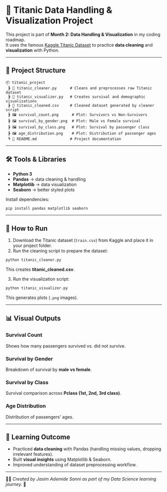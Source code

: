 
# 🚢 Titanic Data Handling & Visualization Project

This project is part of **Month 2: Data Handling & Visualization** in my coding roadmap.  
It uses the famous [Kaggle Titanic Dataset](https://www.kaggle.com/datasets/yasserh/titanic-dataset) to practice **data cleaning** and **visualization** with Python.

---

## 📂 Project Structure

```
📦 titanic_project
 ┣ 📜 titanic_cleaner.py      # Cleans and preprocesses raw Titanic dataset
 ┣ 📜 titanic_visualizer.py   # Creates survival and demographic visualizations
 ┣ 📜 titanic_cleaned.csv     # Cleaned dataset generated by cleaner script
 ┣ 🖼️ survival_count.png      # Plot: Survivors vs Non-Survivors
 ┣ 🖼️ survival_by_gender.png  # Plot: Male vs Female survival
 ┣ 🖼️ survival_by_class.png   # Plot: Survival by passenger class
 ┣ 🖼️ age_distribution.png    # Plot: Distribution of passenger ages
 ┗ 📜 README.md               # Project documentation
```

---

## 🛠️ Tools & Libraries

- **Python 3**
- **Pandas** → data cleaning & handling  
- **Matplotlib** → data visualization  
- **Seaborn** → better styled plots  

Install dependencies:

```bash
pip install pandas matplotlib seaborn
```

---

## 🚀 How to Run

1. Download the Titanic dataset (`train.csv`) from Kaggle and place it in your project folder.  
2. Run the cleaning script to prepare the dataset:

```bash
python titanic_cleaner.py
```

This creates **titanic_cleaned.csv**.

3. Run the visualization script:

```bash
python titanic_visualizer.py
```

This generates plots (`.png` images).

---

## 📊 Visual Outputs

### Survival Count
Shows how many passengers survived vs. did not survive.

### Survival by Gender
Breakdown of survival by **male vs female**.

### Survival by Class
Survival comparison across **Pclass (1st, 2nd, 3rd class)**.

### Age Distribution
Distribution of passengers' ages.

---

## 🎯 Learning Outcome

- Practiced **data cleaning** with Pandas (handling missing values, dropping irrelevant features).  
- Built **visual insights** using Matplotlib & Seaborn.  
- Improved understanding of dataset preprocessing workflow.

---

👨‍💻 *Created by Jasim Ademide Sanni as part of my Data Science learning journey.* 🚀

